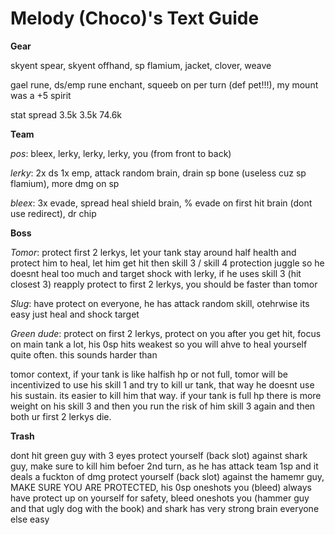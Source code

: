 # Melody (Choco)'s Text Guide

**Gear**

skyent spear, skyent offhand, sp flamium, jacket, clover, weave

gael rune, ds/emp rune enchant, squeeb on per turn (def pet!!!), my mount was a +5 spirit 

stat spread 3.5k 3.5k 74.6k

**Team**

_pos_: bleex, lerky, lerky, lerky, you (from front to back)

_lerky_: 2x ds 1x emp, attack random brain, drain sp bone (useless cuz sp flamium), more dmg on sp

_bleex_: 3x evade, spread heal shield brain, % evade on first hit brain (dont use redirect), dr chip

**Boss**

_Tomor_: protect first 2 lerkys, let your tank stay around half health and protect him to heal, let him get hit then skill 3 / skill 4 protection juggle so he doesnt heal too much and target shock with lerky, if he uses skill 3 (hit closest 3) 
reapply protect to first 2 lerkys, you should be faster than tomor

_Slug_: have protect on everyone, he has attack random skill, otehrwise its easy just heal and shock target

_Green dude_: protect on first 2 lerkys, protect on you after you get hit, focus on main tank a lot, his 0sp hits weakest so you will ahve to heal yourself quite often. this sounds harder than 

tomor context, if your tank is like halfish hp or not full, tomor will be incentivized to use his skill 1 and try to kill ur tank, that way he doesnt use his sustain. its easier to kill him that way. if your tank is full hp there is more weight on his skill 3 and then you run the risk of him skill 3 again and then both ur first 2 lerkys die.

**Trash**

dont hit green guy with 3 eyes
protect yourself (back slot) against shark guy, make sure to kill him befoer 2nd turn, as he has attack team 1sp and it deals a fuckton of dmg
protect yourself (back slot) against the hamemr guy, MAKE SURE YOU ARE PROTECTED, his 0sp oneshots you (bleed)
always have protect up on yourself for safety, bleed oneshots you (hammer guy and that ugly dog with the book) and shark has very strong brain
everyone else easy
